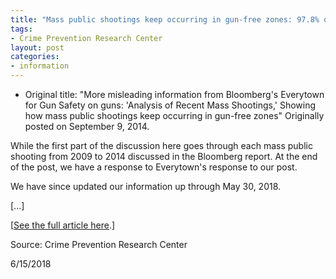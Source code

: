 ```yaml
---
title: "Mass public shootings keep occurring in gun-free zones: 97.8% of attacks since 1950"
tags:
- Crime Prevention Research Center
layout: post
categories:
- information
---
```


- Original title: "More misleading information from Bloomberg's Everytown for Gun Safety on guns: 'Analysis of Recent Mass Shootings,' Showing how mass public shootings keep occurring in gun-free zones" Originally posted on September 9, 2014.

While the first part of the discussion here goes through each mass public shooting from 2009 to 2014 discussed in the Bloomberg report. At the end of the post, we have a response to Everytown's response to our post.

We have since updated our information up through May 30, 2018.

[...]

[[See the full article here](https://crimeresearch.org/2018/06/more-misleading-information-from-bloombergs-everytown-for-gun-safety-on-guns-analysis-of-recent-mass-shootings/).]

Source: Crime Prevention Research Center

6/15/2018
